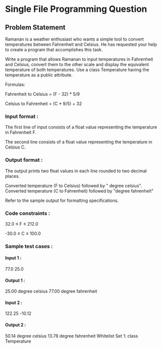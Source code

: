 # Single File Programming Question

## Problem Statement

Ramanan is a weather enthusiast who wants a simple tool to convert temperatures between Fahrenheit and Celsius. He has requested your help to create a program that accomplishes this task.

Write a program that allows Ramanan to input temperatures in Fahrenheit and Celsius, convert them to the other scale and display the equivalent temperature of both temperatures. Use a class Temperature having the temperature as a public attribute.

Formulas:

Fahrenheit to Celsius = (F - 32) * 5/9

Celsius to Fahrenheit = (C * 9/5) + 32

### Input format :

The first line of input consists of a float value representing the temperature in Fahrenheit F.

The second line consists of a float value representing the temperature in Celsius C.

### Output format :

The output prints two float values in each line rounded to two decimal places.

Converted temperature (F to Celsius) followed by " degree celsius".
Converted temperature (C to Fahrenheit) followed by "degree fahrenheit"

Refer to the sample output for formatting specifications.

### Code constraints :

32.0 ≤ F ≤ 212.0

-30.0 ≤ C ≤ 100.0

### Sample test cases :

#### Input 1 :

77.0
25.0

#### Output 1 :

25.00 degree celsius
77.00 degree fahrenheit

#### Input 2 :

122.25
-10.12

#### Output 2 :

50.14 degree celsius
13.78 degree fahrenheit
Whitelist
Set 1:
class
Temperature
